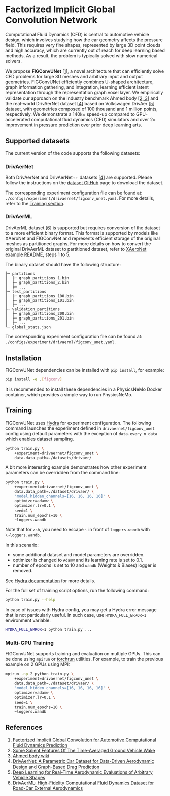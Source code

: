 # Factorized Implicit Global Convolution Network

Computational Fluid Dynamics (CFD) is central to automotive vehicle design, which involves
studying how the car geometry affects the pressure field.
This requires very fine shapes, represented by large 3D point clouds and high accuracy,
which are currently out of reach for deep learning based methods.
As a result, the problem is typically solved with slow numerical solvers.

We propose **FIGConvUNet** [[1](#references)], a novel architecture that can efficiently
solve CFD problems for large 3D meshes and arbitrary input and output geometries.
FIGConvUNet efficiently combines U-shaped architecture, graph information gathering,
and integration, learning efficient latent representation through the representation
graph voxel layer.
We empirically validate our approach on the industry benchmark
Ahmed body [[2, 3](#references)] and the real-world DrivAerNet dataset [[4](#references)]
based on Volkswagen DrivAer [[5](#references)] dataset, with geometries composed
of 100 thousand and 1 million points, respectively.
We demonstrate a 140k× speed-up compared to GPU-accelerated
computational fluid dynamics (CFD) simulators and over 2× improvement in pressure prediction
over prior deep learning arts.

## Supported datasets

The current version of the code supports the following datasets:

### DrivAerNet

Both DrivAerNet and DrivAerNet++ datasets [[4](#references)] are supported.
Please follow the instructions on the [dataset GitHub](https://github.com/Mohamedelrefaie/DrivAerNet)
page to download the dataset.

The corresponding experiment configuration file can be found at: `./configs/experiment/drivaernet/figconv_unet.yaml`.
For more details, refer to the [Training section](#training).

### DrivAerML

DrivAerML dataset [[6](#references)] is supported but requires
conversion of the dataset to a more efficient binary format.
This format is supported by models like XAeroNet and FIGConvNet
and represents efficient storage of the original meshes as
partitioned graphs.
For more details on how to convert the original DrivAerML dataset
to partitioned dataset, refer to
[XAeroNet example README](https://github.com/NVIDIA/modulus/tree/main/examples/cfd/external_aerodynamics/xaeronet#training-the-xaeronet-s-model),
steps 1 to 5.

The binary dataset should have the following structure:

```text
├─ partitions
│  ├─ graph_partitions_1.bin
│  ├─ graph_partitions_2.bin
│  ├─ ...
├─ test_partitions
│  ├─ graph_partitions_100.bin
│  ├─ graph_partitions_101.bin
│  ├─ ...
├─ validation_partitions
│  ├─ graph_partitions_200.bin
│  ├─ graph_partitions_201.bin
│  ├─ ...
└─ global_stats.json
```

The corresponding experiment configuration file can be found at:
`./configs/experiment/drivaerml/figconv_unet.yaml`.

## Installation

FIGConvUNet dependencies can be installed with `pip install`, for example:

```bash
pip install -e .[figconv]
```

It is recommended to install these dependencies in a PhysicsNeMo Docker container,
which provides a simple way to run PhysicsNeMo.

## Training

FIGConvUNet uses [Hydra](https://hydra.cc/docs/intro/) for experiment configuration.
The following command launches the experiment defined in `drivaernet/figconv_unet` config
using default parameters with the exception of `data.every_n_data` which enables
dataset sampling.

```bash
python train.py \
    +experiment=drivaernet/figconv_unet \
    data.data_path=./datasets/drivaer/
```

A bit more interesting example demonstrates how other experiment parameters
can be overridden from the command line:

```bash
python train.py \
    +experiment=drivaernet/figconv_unet \
    data.data_path=./dataset/drivaer/ \
    'model.hidden_channels=[16, 16, 16, 16]' \
    optimizer=adamw \
    optimizer.lr=0.1 \
    seed=1 \
    train.num_epochs=10 \
    ~loggers.wandb
```

Note that for `zsh`, you need to escape `~` in front of `loggers.wandb` with `\~loggers.wandb`.

In this scenario:

* some additional dataset and model parameters are overridden.
* optimizer is changed to `AdamW` and its learning rate is set to 0.1.
* number of epochs is set to 10 and `wandb` (Weights & Biases) logger is removed.

See [Hydra documentation](https://hydra.cc/docs/intro) for more details.

For the full set of training script options, run the following command:

```bash
python train.py --help
```

In case of issues with Hydra config, you may get a Hydra error message
that is not particularly useful. In such case, use `HYDRA_FULL_ERROR=1`
environment variable:

```bash
HYDRA_FULL_ERROR=1 python train.py ...
```

### Multi-GPU Training

FIGConvUNet supports training and evaluation on multiple GPUs.
This can be done using `mpirun` or [torchrun](https://pytorch.org/docs/2.0/elastic/run.html)
utilities. For example, to train the previous example on 2 GPUs using MPI:

```bash
mpirun -np 2 python train.py \
    +experiment=drivaernet/figconv_unet \
    data.data_path=./dataset/drivaer/ \
    'model.hidden_channels=[16, 16, 16, 16]' \
    optimizer=adamw \
    optimizer.lr=0.1 \
    seed=1 \
    train.num_epochs=10 \
    ~loggers.wandb
```

## References

1. [Factorized Implicit Global Convolution for Automotive Computational Fluid Dynamics Prediction](https://arxiv.org/abs/TODO)
2. [Some Salient Features Of The Time-Averaged Ground Vehicle Wake](https://doi.org/10.4271/840300)
3. [Ahmed body wiki](https://www.cfd-online.com/Wiki/Ahmed_body)
4. [DrivAerNet: A Parametric Car Dataset for Data-Driven Aerodynamic Design and Graph-Based Drag Prediction](https://arxiv.org/abs/2403.08055)
5. [Deep Learning for Real-Time Aerodynamic Evaluations of Arbitrary Vehicle Shapes](https://arxiv.org/abs/2108.05798)
6. [DrivAerML: High-Fidelity Computational Fluid Dynamics Dataset for Road-Car External Aerodynamics](https://arxiv.org/abs/2408.11969)
